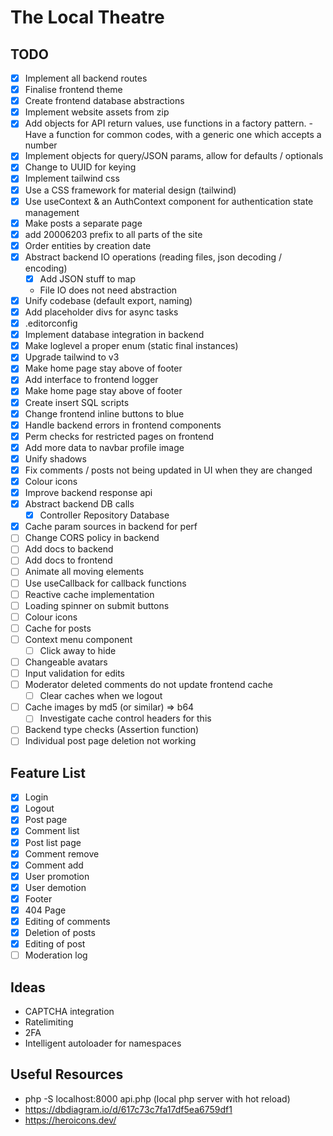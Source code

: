 # The Local Theatre

## TODO

-   [x] Implement all backend routes
-   [x] Finalise frontend theme
-   [x] Create frontend database abstractions
-   [x] Implement website assets from zip
-   [x] Add objects for API return values, use functions in a factory pattern. - Have a function for common codes, with a
        generic one which accepts a number
-   [x] Implement objects for query/JSON params, allow for defaults / optionals
-   [x] Change to UUID for keying
-   [x] Implement tailwind css
-   [x] Use a CSS framework for material design (tailwind)
-   [x] Use useContext & an AuthContext component for authentication state management
-   [x] Make posts a separate page
-   [x] add 20006203 prefix to all parts of the site
-   [x] Order entities by creation date
-   [x] Abstract backend IO operations (reading files, json decoding / encoding)
    -   [x] Add JSON stuff to map
    -   File IO does not need abstraction
-   [x] Unify codebase (default export, naming)
-   [x] Add placeholder divs for async tasks
-   [x] .editorconfig
-   [x] Implement database integration in backend
-   [x] Make loglevel a proper enum (static final instances)
-   [x] Upgrade tailwind to v3
-   [x] Make home page stay above of footer
-   [x] Add interface to frontend logger
-   [x] Make home page stay above of footer
-   [x] Create insert SQL scripts
-   [x] Change frontend inline buttons to blue
-   [x] Handle backend errors in frontend components
-   [x] Perm checks for restricted pages on frontend
-   [x] Add more data to navbar profile image
-   [x] Unify shadows
-   [x] Fix comments / posts not being updated in UI when they are changed
-   [x] Colour icons
-   [x] Improve backend response api
-   [x] Abstract backend DB calls
    - [x]   Controller Repository Database
-   [x] Cache param sources in backend for perf
-   [ ] Change CORS policy in backend
-   [ ] Add docs to backend
-   [ ] Add docs to frontend
-   [ ] Animate all moving elements
-   [ ] Use useCallback for callback functions
-   [ ] Reactive cache implementation
-   [ ] Loading spinner on submit buttons
-   [ ] Colour icons
-   [ ] Cache for posts
-   [ ] Context menu component
    -   [ ] Click away to hide
-   [ ] Changeable avatars
-   [ ] Input validation for edits
-   [ ] Moderator deleted comments do not update frontend cache
    -   [ ] Clear caches when we logout
-   [ ] Cache images by md5 (or similar) => b64
    -   [ ] Investigate cache control headers for this
-   [ ] Backend type checks (Assertion function)
- [ ] Individual post page deletion not working

## Feature List

-   [x] Login
-   [x] Logout
-   [x] Post page
-   [x] Comment list
-   [x] Post list page
-   [x] Comment remove
-   [x] Comment add
-   [x] User promotion
-   [x] User demotion
-   [x] Footer
-   [x] 404 Page
-   [x] Editing of comments
-   [x] Deletion of posts
-   [x] Editing of post
-   [ ] Moderation log

## Ideas

-   CAPTCHA integration
-   Ratelimiting
-   2FA
-   Intelligent autoloader for namespaces

## Useful Resources

-   php -S localhost:8000 api.php (local php server with hot reload)
-   https://dbdiagram.io/d/617c73c7fa17df5ea6759df1
-   https://heroicons.dev/
